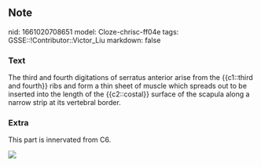 ## Note
nid: 1661020708651
model: Cloze-chrisc-ff04e
tags: GSSE::!Contributor::Victor_Liu
markdown: false

### Text
<div>
  The third and fourth digitations of serratus anterior arise from
  the {{c1::third and fourth}} ribs and form a thin sheet of muscle
  which spreads out to be inserted into the length of the
  {{c2::costal}} surface of the scapula along a narrow strip at its
  vertebral border.
</div>

### Extra
This part is innervated from C6.
<div><img src="serratus-anterior-muscle.jpg"></div>
